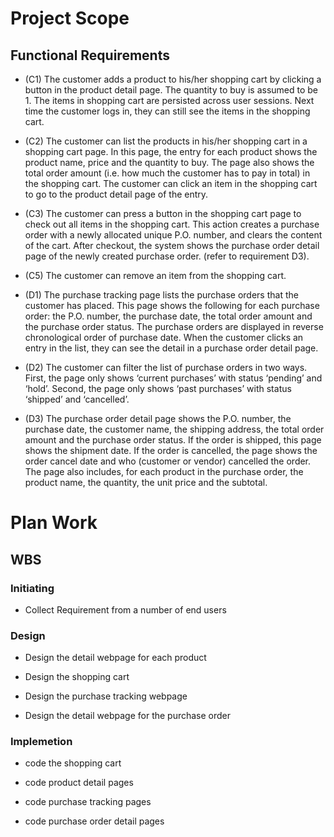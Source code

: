 # Project Scope

## Functional Requirements

* (C1) The customer adds a product to his/her shopping cart by clicking a button in the product detail page. The quantity to buy is assumed to be 1. The items in  shopping cart are persisted across user sessions. Next time the customer logs in,  they can still see the items in the shopping cart.

* (C2) The customer can list the products in his/her shopping cart in a shopping  cart page. In this page, the entry for each product shows the product name, price and the quantity to buy. The page also shows the total order amount (i.e. how  much the customer has to pay in total) in the shopping cart. The customer can  click an item in the shopping cart to go to the product detail page of the entry.

* (C3) The customer can press a button in the shopping cart page to check out all  items in the shopping cart. This action creates a purchase order with a newly  allocated unique P.O. number, and clears the content of the cart. After checkout,  the system shows the purchase order detail page of the newly created purchase  order. (refer to requirement D3).

* (C5) The customer can remove an item from the shopping cart.

* (D1) The purchase tracking page lists the purchase orders that the customer  has placed. This page shows the following for each purchase order: the P.O.  number, the purchase date, the total order amount and the purchase order  status. The purchase orders are displayed in reverse chronological order of  purchase date. When the customer clicks an entry in the list, they can see the  detail in a purchase order detail page.

* (D2) The customer can filter the list of purchase orders in two ways. First, the  page only shows ‘current purchases’ with status ‘pending’ and ‘hold’. Second, the  page only shows ‘past purchases’ with status ‘shipped’ and ‘cancelled’.

* (D3) The purchase order detail page shows the P.O. number, the purchase date,  the customer name, the shipping address, the total order amount and the purchase order status. If the order is shipped, this page shows the shipment  date. If the order is cancelled, the page shows the order cancel date and who  (customer or vendor) cancelled the order. The page also includes, for each  product in the purchase order, the product name, the quantity, the unit price and  the subtotal.

  



# Plan Work

## WBS

### Initiating

* Collect Requirement from a number of end users

  

### Design

* Design the detail webpage for each product

* Design the shopping cart

* Design the purchase tracking webpage

* Design the detail webpage for the purchase order



### Implemetion

* code the shopping cart

* code product detail pages

* code purchase tracking pages

* code purchase order detail pages 



